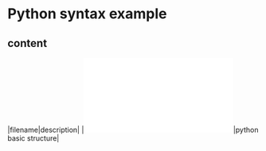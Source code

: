 # Python syntax example 
## content 
|filename|description|
|![Basic/01helloworld.py](Basic/01helloworld.py)|python basic structure|
